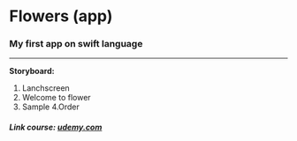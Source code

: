 # Flowers (app)
### My first app on swift language
---
**Storyboard:**
1. Lanchscreen
2. Welcome to flower
3. Sample
4.Order

##### Link course: [udemy.com](https://www.udemy.com/ios-app-development-for-beginners/)
